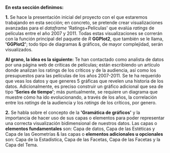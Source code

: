 **En esta sección definimos:**

**1.** Se hace la presentación inicial del proyecto con el que estaremos trabajando en esta sección; en concreto, se pretende crear visualizaciones avanzadas para el _dataframe_ 'Ratings+Peliculas' que evalúa _ratings_ de películas entre el año 2007 y 2011. Todas estas visualizaciones se correrán con la función principal del paquete de _R_ **GGPlot2**, que también se le llama, **'GGPlot2'**; todo tipo de diagramas & gráficos, de mayor complejidad, serán visualizados.

**Al grano, la idea es la siguiente:** Te han contactado como analista de datos por una página web de críticas de películas; están escribiendo un artículo donde analizan los ratings de los críticos y de la audiencia, así como los presupuestos para las películas de los años 2007-2011. Se te ha requerido que veas los datos y que generes 5 gráficas que revelen una historia de los datos. Adicionalmente, es preciso construir un gráfico adicional que sea de tipo **'Series de tiempo'**; más puntualmente, se requiere un diagrama que muestre cómo ha ido evolucionando, a través de los años, la correlación entre los _ratings_ de la audiencia y los _ratings_ de los críticos, por genero.

**2.** Se habla sobre el concepto de la **'Gramática de gráficos'** y la importancia de hacer uso de sus capas o elementos para poder representar una correcta visualización bidimensional de nuestros datos. Las capas o **elementos fundamentales** son: Capa de datos, Capa de las Estéticas y Capa de las Geometrías & las capas o **elementos adicionales u opcionales** son: Capa de la Estadística, Capa de las Facetas, Capa de las Facetas y la Capa del Tema. 
